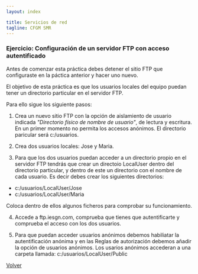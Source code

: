 ```yaml
---
layout: index

title: Servicios de red 
tagline: CFGM SMR
---
```

### Ejercicio: Configuración de un servidor FTP con acceso autentificado

Antes de comenzar esta práctica debes detener el sitio FTP que configuraste en la páctica anterior y hacer uno nuevo.

El objetivo de esta práctica es que los usuarios locales del equipo puedan tener un directorio particular en el servidor FTP.

Para ello sigue los siguiente pasos:

1) Crea un nuevo sitio FTP con la opción de aislamiento de usuario indicada *"Directorio físico de nombre de usuario"*, de lectura y escritura. En un primer momento no permita los accesos anónimos. El directorio paricular será c:/usuarios.

2) Crea dos usuarios locales: Jose y Maria.

3) Para que los dos usuarios puedan acceder a un directorio propio en el servidor FTP tendrás que crear un directoio LocalUser dentro del directorio particular, y dentro de este un directorio con el nombre de cada usuario. Es decir debes crear los siguientes directorios:

* c:/usuarios/LocalUser/Jose
* c:/usuarios/LocalUser/Maria

Coloca dentro de ellos algunos ficheros para comprobar su funcionamiento.

4) Accede a ftp.iesgn.com, comprueba que tienes que autentificarte y comprueba el acceso con los dos usuarios.

5) Para que puedan acceder usuarios anónimos debemos habiliatar la autentificación anónima y en las Reglas de autorización debemos añadir la opción de usuarios anónimos. Los usarios anónimos accederan a una carpeta llamada: c:/usuarios/LocalUser/Public


[Volver](index)
